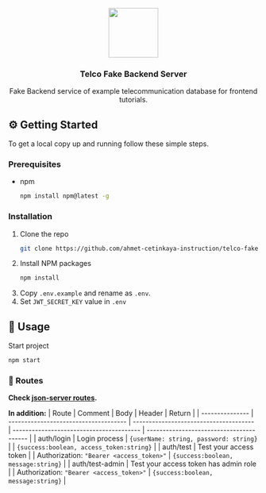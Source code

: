 <p align="center">
  <img src="https://user-images.githubusercontent.com/53148314/193017087-50462d66-4ef8-4d36-8107-453af542bb2b.png" height="100">
  <h3 align="center">Telco Fake Backend Server</h3>
  <p align="center">
    Fake Backend service of example telecommunication database for frontend tutorials.
  </p>
</p>

## ⚙️ Getting Started

To get a local copy up and running follow these simple steps.

### Prerequisites

- npm
  ```sh
  npm install npm@latest -g
  ```

### Installation

1. Clone the repo
   ```sh
   git clone https://github.com/ahmet-cetinkaya-instruction/telco-fake-backend.git
   ```
2. Install NPM packages
   ```sh
   npm install
   ```
3. Copy `.env.example` and rename as `.env`.
4. Set `JWT_SECRET_KEY` value in `.env`

## 🚀 Usage

Start project

```sh
npm start
```

### 🔀 Routes

**Check [json-server routes](https://github.com/typicode/json-server/blob/master/README.md#routes).**

**In addition:**
| Route | Comment | Body | Header | Return |
| --------------- | ------------------------------------- | -------------------------------------- | ---------------------------------------- | ---------------------------------------- |
| auth/login | Login process | `{userName: string, password: string}` | | `{success:boolean, access_token:string}` |
| auth/test | Test your access token | | Authorization: `"Bearer <access_token>"` | `{success:boolean, message:string}` |
| auth/test-admin | Test your access token has admin role | | Authorization: `"Bearer <access_token>"` | `{success:boolean, message:string}` |
